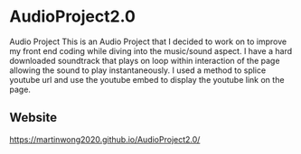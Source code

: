 # AudioProject2.0
Audio Project
This is an Audio Project that I decided to work on to improve my front end coding while diving into the music/sound aspect.
I have a hard downloaded soundtrack that plays on loop within interaction of the page allowing the sound to play instantaneously. 
I used a method to splice youtube url and use the youtube embed to display the youtube link on the page.
## Website
https://martinwong2020.github.io/AudioProject2.0/

